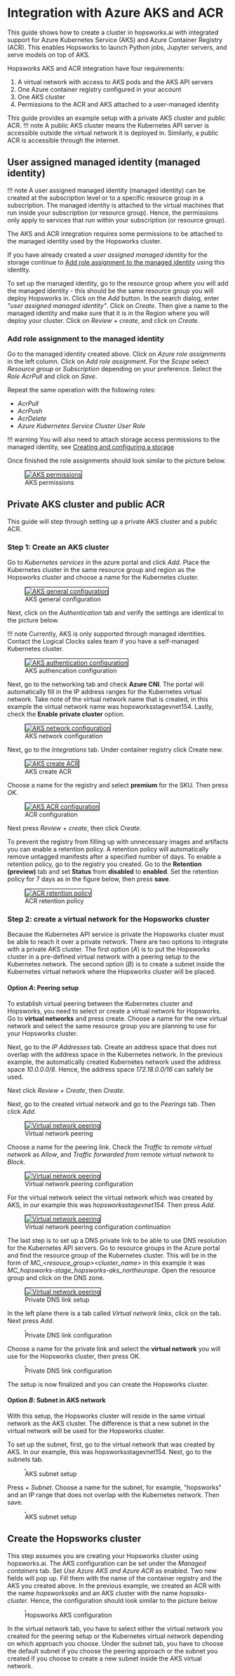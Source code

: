 # Integration with Azure AKS and ACR

This guide shows how to create a cluster in hopsworks.ai with integrated support for Azure Kubernetes Service (AKS) and Azure Container Registry (ACR). This enables Hopsworks to launch Python jobs, Jupyter servers, and serve models on top of AKS.

Hopsworks AKS and ACR integration have four requirements:

1. A virtual network with access to AKS pods and the AKS API servers 
2. One Azure container registry configured in your account
3. One AKS cluster
4. Permissions to the ACR and AKS attached to a user-managed identity

This guide provides an example setup with a private AKS cluster and public ACR.
!!! note
    A public AKS cluster means the Kubernetes API server is accessible outside the virtual network it is deployed in. Similarly, a public ACR is accessible through the internet.


## User assigned managed identity (managed identity)

!!! note
    A user assigned managed identity (managed identity) can be created at the subscription level or to a specific resource group in a subscription. The managed identity is attached to the virtual machines that run inside your subscription (or resource group). Hence, the permissions only apply to services that run within your subscription (or resource group). 

The AKS and ACR integration requires some permissions to be attached to the managed identity used by the Hopsworks cluster. 

If you have already created a *user assigned managed identity* for the storage continue to [Add role assignment to the managed identity](#add-role-assignment-to-the-managed-identity) using this identity.

To set up the managed identity, go to the resource group where you will add the managed identity - this should be the same resource group you will deploy Hopsworks in. Click on the *Add* button. In the search dialog, enter *"user assigned managed identity"*.  Click on *Create*. Then give a name to the managed identity and make sure that it is in the Region where you will deploy your cluster. Click on *Review + create*, and click on *Create*.

### Add role assignment to the managed identity

Go to the managed identity created above. Click on *Azure role assignments* in the left column. Click on *Add role assignment*. For the *Scope* select *Resource group* or *Subscription* depending on your preference. Select the *Role* *AcrPull* and click on *Save*.

Repeat the same operation with the following roles:

* *AcrPull*
* *AcrPush*
* *AcrDelete*
* *Azure Kubernetes Service Cluster User Role*

!!! warning
    You will also need to attach storage access permissions to the managed identity, see [Creating and configuring a storage](getting_started.md#step-2-creating-and-configuring-a-storage)

Once finished the role assignments should look similar to the picture below. 

<p align="center">
  <figure>
    <a  href="../../../assets/images/hopsworksai/azure/aks-permissions.png">
      <img style="border: 1px solid #000" src="../../../assets/images/hopsworksai/azure/aks-permissions.png" alt="AKS permissions">
    </a>
    <figcaption>AKS permissions</figcaption>
  </figure>
</p>

## Private AKS cluster and public ACR

This guide will step through setting up a private AKS cluster and a public ACR. 

### Step 1: Create an AKS cluster
Go to *Kubernetes services* in the azure portal and click *Add*. Place the Kubernetes cluster in the same resource group and region as the Hopsworks cluster and choose a name for the Kubernetes cluster.

<p align="center">
  <figure>
    <a  href="../../../assets/images/hopsworksai/azure/aks-base.png">
      <img style="border: 1px solid #000" src="../../../assets/images/hopsworksai/azure/aks-base.png" alt="AKS general configuration">
    </a>
    <figcaption>AKS general configuration</figcaption>
  </figure>
</p>

Next, click on the *Authentication* tab and verify the settings are identical to the picture below.

!!! note
    Currently, AKS is only supported through managed identities. Contact the Logical Clocks sales team if you have a self-managed Kubernetes cluster.

<p align="center">
  <figure>
    <a  href="../../../assets/images/hopsworksai/azure/aks-authentication.png">
      <img style="border: 1px solid #000" src="../../../assets/images/hopsworksai/azure/aks-authentication.png" alt="AKS authentication configuration">
    </a>
    <figcaption>AKS authencation configuration</figcaption>
  </figure>
</p>

Next, go to the networking tab and check **Azure CNI**. The portal will automatically fill in the IP address ranges for the Kubernetes virtual network. Take note of the virtual network name that is created, in this example the virtual network name was hopsworksstagevnet154. Lastly, check the **Enable private cluster** option. 

<p align="center">
  <figure>
    <a  href="../../../assets/images/hopsworksai/azure/aks-network.png">
      <img style="border: 1px solid #000" src="../../../assets/images/hopsworksai/azure/aks-network.png" alt="AKS network configuration">
    </a>
    <figcaption>AKS network configuration</figcaption>
  </figure>
</p>

Next, go to the *Integrations* tab. Under container registry click Create new. 

<p align="center">
  <figure>
    <a  href="../../../assets/images/hopsworksai/azure/aks-acr-create.png">
      <img style="border: 1px solid #000" src="../../../assets/images/hopsworksai/azure/aks-acr-create.png" alt="AKS create ACR">
    </a>
    <figcaption>AKS create ACR</figcaption>
  </figure>
</p>

Choose a name for the registry and select **premium** for the SKU. Then press *OK*. 

<p align="center">
  <figure>
    <a  href="../../../assets/images/hopsworksai/azure/aks-acr.png">
      <img style="border: 1px solid #000" src="../../../assets/images/hopsworksai/azure/aks-acr.png" alt="AKS ACR configuration">
    </a>
    <figcaption>ACR configuration</figcaption>
  </figure>
</p>

Next press *Review + create*, then click *Create*.

To prevent the registry from filling up with unnecessary images and artifacts you can enable a retention policy. A retention policy will automatically remove untagged manifests after a specified number of days. To enable a retention policy, go to the registry you created. Go to the **Retention (preview)** tab and set **Status** from **disabled** to **enabled**. Set the retention policy for 7 days as in the figure below, then press **save**.
<p align="center">
  <figure>
    <a  href="../../../assets/images/hopsworksai/azure/acr-retention.png">
      <img style="border: 1px solid #000" src="../../../assets/images/hopsworksai/azure/acr-retention.png" alt="ACR retention policy">
    </a>
    <figcaption>ACR retention policy</figcaption>
  </figure>
</p>

### Step 2: create a virtual network for the Hopsworks cluster

Because the Kubernetes API service is private the Hopsworks cluster must be able to reach it over a private network. There are two options to integrate with a private AKS cluster. The first option (*A*) is to put the Hopsworks cluster in a pre-defined virtual network with a peering setup to the Kubernetes network. The second option (*B*) is to create a subnet inside the Kubernetes virtual network where the Hopsworks cluster will be placed.

#### Option *A*: Peering setup

To establish virtual peering between the Kubernetes cluster and Hopsworks, you need to select or create a virtual network for Hopsworks. Go to **virtual networks** and press create.
Choose a name for the new virtual network and select the same resource group you are planning to use for your Hopsworks cluster.

Next, go to the *IP Addresses* tab. Create an address space that does not overlap with the address space in the Kubernetes network. In the previous example, the automatically created Kubernetes network used the address space *10.0.0.0/8*. Hence, the address space *172.18.0.0/16* can safely be used.

Next click *Review + Create*, then *Create*.

Next, go to the created virtual network and go to the *Peerings* tab. Then click *Add*. 

<p align="center">
  <figure>
    <a  href="../../../assets/images/hopsworksai/azure/aks-peering.png">
      <img style="border: 1px solid #000" src="../../../assets/images/hopsworksai/azure/aks-peering.png" alt="Virtual network peering">
    </a>
    <figcaption>Virtual network peering</figcaption>
  </figure>
</p>

Choose a name for the peering link. Check the *Traffic to remote virtual network* as *Allow*, and *Traffic forwarded from remote virtual network* to *Block*.

<p align="center">
  <figure>
    <a  href="../../../assets/images/hopsworksai/azure/aks-peering1.png">
      <img style="border: 1px solid #000" src="../../../assets/images/hopsworksai/azure/aks-peering1.png" alt="Virtual network peering">
    </a>
    <figcaption>Virtual network peering configuration</figcaption>
  </figure>
</p>

For the virtual network select the virtual network which was created by AKS, in our example this was *hopsworksstagevnet154*. Then press *Add*.

<p align="center">
  <figure>
    <a  href="../../../assets/images/hopsworksai/azure/aks-peering2.png">
      <img style="border: 1px solid #000" src="../../../assets/images/hopsworksai/azure/aks-peering2.png" alt="Virtual network peering">
    </a>
    <figcaption>Virtual network peering configuration continuation</figcaption>
  </figure>
</p>

The last step is to set up a DNS private link to be able to use DNS resolution for the Kubernetes API servers. Go to resource groups in the Azure portal and find the resource group of the Kubernetes cluster. This will be in the form of *MC_<resouce_group>_<cluster_name>_<region>* in this example it was *MC_hopsworks-stage_hopsworks-aks_northeurope*. Open the resource group and click on the DNS zone.

<p align="center">
  <figure>
    <a  href="../../../assets/images/hopsworksai/azure/aks-private-dns.png">
      <img style="border: 1px solid #000" src="../../../assets/images/hopsworksai/azure/aks-private-dns.png" alt="Virtual network peering">
    </a>
    <figcaption>Private DNS link setup</figcaption>
  </figure>
</p>

In the left plane there is a tab called *Virtual network links*, click on the tab. Next press *Add*.

<p align="center">
  <figure>
    <a  href="../../../assets/images/hopsworksai/azure/aks-vnet-link.png">
      <img style="border: 1px solid #000" src="../../../assets/images/hopsworksai/azure/aks-vnet-link.png" alt="">
    </a>
    <figcaption>Private DNS link configuration</figcaption>
  </figure>
</p>

Choose a name for the private link and select the **virtual network** you will use for the Hopsworks cluster, then press OK.

<p align="center">
  <figure>
    <a  href="../../../assets/images/hopsworksai/azure/aks-vnet-link-config.png">
      <img style="border: 1px solid #000" src="../../../assets/images/hopsworksai/azure/aks-vnet-link-config.png" alt="">
    </a>
    <figcaption>Private DNS link configuration</figcaption>
  </figure>
</p>

The setup is now finalized and you can create the Hopsworks cluster.

#### Option *B*: Subnet in AKS network

With this setup, the Hopsworks cluster will reside in the same virtual network as the AKS cluster. The difference is that a new subnet in the virtual network will be used for the Hopsworks cluster.

To set up the subnet, first, go to the virtual network that was created by AKS. In our example, this was hopsworksstagevnet154. Next, go to the subnets tab.

<p align="center">
  <figure>
    <a  href="../../../assets/images/hopsworksai/azure/aks-subnet.png">
      <img style="border: 1px solid #000" src="../../../assets/images/hopsworksai/azure/aks-subnet.png" alt="">
    </a>
    <figcaption>AKS subnet setup</figcaption>
  </figure>
</p>

Press *+ Subnet*. Choose a name for the subnet, for example, "hopsworks" and an IP range that does not overlap with the Kubernetes network. Then save.

<p align="center">
  <figure>
    <a  href="../../../assets/images/hopsworksai/azure/aks-subnet-config.png">
      <img style="border: 1px solid #000" src="../../../assets/images/hopsworksai/azure/aks-subnet-config.png" alt="">
    </a>
    <figcaption>AKS subnet setup</figcaption>
  </figure>
</p>

## Create the Hopsworks cluster

This step assumes you are creating your Hopsworks cluster using hopsworks.ai. The AKS configuration can be set under the *Managed containers* tab. Set *Use Azure AKS and Azure ACR* as enabled. Two new fields will pop up. Fill them with the name of the container registry and the AKS you created above. In the previous example, we created an ACR with the name *hopsworksaks* and an AKS cluster with the name *hopsaks-cluster*. Hence, the configuration should look similar to the picture below

<p align="center">
  <figure>
    <a  href="../../../assets/images/hopsworksai/azure/aks-hops-config.png">
      <img style="border: 1px solid #000" src="../../../assets/images/hopsworksai/azure/aks-hops-config.png" alt="">
    </a>
    <figcaption>Hopsworks AKS configuration</figcaption>
  </figure>
</p>

In the virtual network tab, you have to select either the virtual network you created for the peering setup or the Kubernetes virtual network depending on which approach you choose. Under the subnet tab, you have to choose the default subnet if you choose the peering approach or the subnet you created if you choose to create a new subnet inside the AKS virtual network.

